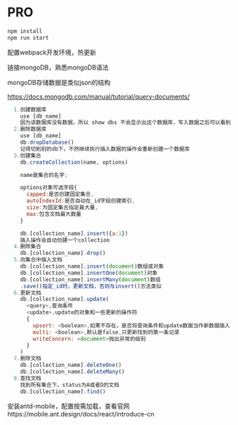 # PRO

```js
npm install
npm run start
```

配置webpack开发环境，热更新

链接mongoDB，熟悉mongoDB语法

mongoDB存储数据是类似json的结构

https://docs.mongodb.com/manual/tutorial/query-documents/

```js
  1.创建数据库
    use [db_name]
    因为该数据库没有数据，所以 show dbs 不会显示出这个数据库，写入数据之后可以看到
  2.删除数据库
    use [db_name]
    db.dropDatabase()
    记得切到别的db下，不然继续执行插入数据的操作会重新创建一个数据库
  3.创建集合
    db.createCollection(name, options)

    name是集合的名字;

    options对象可选字段{
      capped:是否创建固定集合,
      autoIndexId:是否自动在_id字段创建索引,
      size:为固定集合指定最大量,
      max:包含文档最大数量
    }

    db.[collection_name].insert({a:1})
    插入操作会自动创建一个collection
  4.删除集合
    db.[collection_name].drop()
  5.向集合中插入文档
    db.[collection_name].insert(document)数组或对象
    db.[collection_name].insertOne(document)对象
    db.[collection_name].insertMany(document)数组
    .save()指定_id时，更新文档，否则与insert()方法类似
  6.更新文档
    db.[collection_name].update(
      <query>,查询条件
      <update>,update的对象和一些更新的操作符
      {
        upsert: <boolean>,如果不存在，是否将查询条件和update数据当作新数据插入
        multi: <boolean>,默认是false,只更新找到的第一条记录
        writeConcern: <document>抛出异常的级别
      }
    )
  7.删除文档
    db.[collection_name].deleteOne()
    db.[collection_name].deleteMany()
  8.查找文档
    找到所有集合下，status为A或者D的文档
    db.[collection_name].find()
```

安装antd-mobile，配置按需加载，查看官网https://mobile.ant.design/docs/react/introduce-cn
